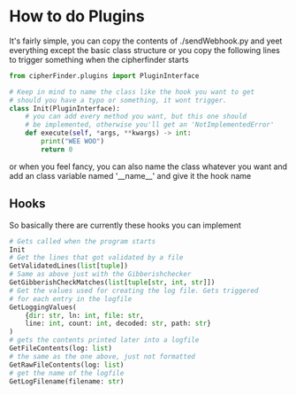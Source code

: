 # How to do Plugins

It's fairly simple, you can copy the contents of ./sendWebhook.py and yeet everything except the basic class structure
or you copy the following lines to trigger something when the cipherfinder starts
```py
from cipherFinder.plugins import PluginInterface

# Keep in mind to name the class like the hook you want to get
# should you have a typo or something, it wont trigger.
class Init(PluginInterface):
    # you can add every method you want, but this one should
    # be implemented, otherwise you'll get an 'NotImplementedError'
    def execute(self, *args, **kwargs) -> int:
        print("WEE WOO")
        return 0
```
or when you feel fancy, you can also name the class whatever you want and add an class variable named '\_\_name\_\_' and give it the 
hook name


## Hooks

So basically there are currently these hooks you can implement

```py
# Gets called when the program starts
Init
# Get the lines that got validated by a file
GetValidatedLines(list[tuple])
# Same as above just with the Gibberishchecker
GetGibberishCheckMatches(list[tuple[str, int, str]])
# Get the values used for creating the log file. Gets triggered
# for each entry in the logfile
GetLoggingValues(
    {dir: str, ln: int, file: str,
    line: int, count: int, decoded: str, path: str}
)
# gets the contents printed later into a logfile
GetFileContents(log: list)
# the same as the one above, just not formatted
GetRawFileContents(log: list)
# get the name of the logfile
GetLogFilename(filename: str)
```
